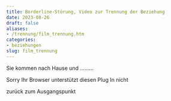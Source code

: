 ```yaml
---
title: Borderline-Störung, Video zur Trennung der Beziehung
date: 2023-08-26
draft: false
aliases:
- /trennung/film_trennung.htm
categories:
- beziehungen
slug: film_trennung
---
```



Sie kommen nach Hause und .........

Sorry Ihr Browser unterstützt diesen Plug In nicht

[](https://borderliner.ch/trennung/trennung.htm#Film)

zurück zum Ausgangspunkt